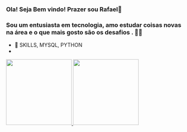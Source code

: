 ### Ola! Seja Bem vindo! Prazer sou Rafael👋
### Sou um entusiasta em tecnologia, amo estudar coisas novas na área e o que mais gosto são os desafios .  🏋️‍♂️ 

- 🌱 SKILLS, MYSQL, PYTHON
-  


 <div>
  <a href="https://github.com/RAFAELSILVASALES">
  <img height="180em" src="https://github-readme-stats.vercel.app/api?username=RAFAELSILVASALES&show_icons=true&theme=dark&include_all_commits=true&count_private=true"/>
  <img height="180em" src="https://github-readme-stats.vercel.app/api/top-langs/?username=RAFAELSILVASALES&layout=compact&langs_count=7&theme=dark"/>
</div>
